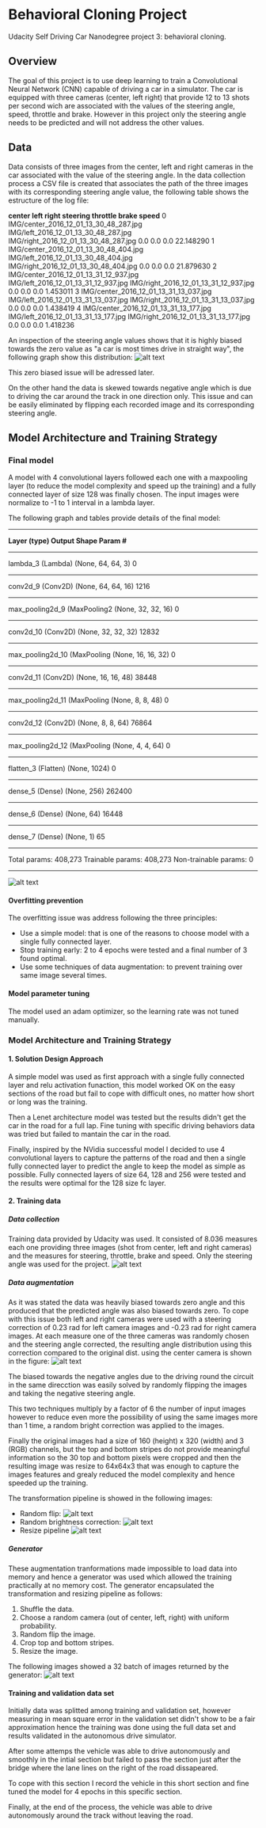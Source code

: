 # Behavioral Cloning Project

Udacity Self Driving Car Nanodegree project 3: behavioral cloning.

[//]: # (Image References)

[image1]: ./report-images/zero_bias.png "Zero bias angle distribution"
[image2]: ./report-images/cameras_image.png "Left, center and right image"
[image3]: ./report-images/random_flip.png "Random flip"
[image4]: ./report-images/random_brightness_correction.png "Random brightness correction"
[image5]: ./report-images/resize_pipeline.png "Resize pipeline"
[image6]: ./report-images/c4f1_128_model.png "Model architecture"
[image7]: ./report-images/image_generator.png "Image generator"
[image8]: ./report-images/angle_distribution.png "Angle distribution"


## Overview

The goal of this project is to use deep learning to train a Convolutional Neural Network (CNN) capable of driving a car in a simulator. The car is equipped with three cameras (center, left right) that provide 12 to 13 shots per second wich are associated with the values of the steering angle, speed, throttle and brake. However in this project only the steering angle needs to be predicted and will not address the other values.

## Data

Data consists of three images from the center, left and right cameras in the car associated with the value of the steering angle. In the data collection process a CSV file is created that associates the path of the three images with its corresponding steering angle value, the following table shows the estructure of the log file:

**center	left	right	steering	throttle	brake	speed**
0	IMG/center_2016_12_01_13_30_48_287.jpg	IMG/left_2016_12_01_13_30_48_287.jpg	IMG/right_2016_12_01_13_30_48_287.jpg	0.0	0.0	0.0	22.148290
1	IMG/center_2016_12_01_13_30_48_404.jpg	IMG/left_2016_12_01_13_30_48_404.jpg	IMG/right_2016_12_01_13_30_48_404.jpg	0.0	0.0	0.0	21.879630
2	IMG/center_2016_12_01_13_31_12_937.jpg	IMG/left_2016_12_01_13_31_12_937.jpg	IMG/right_2016_12_01_13_31_12_937.jpg	0.0	0.0	0.0	1.453011
3	IMG/center_2016_12_01_13_31_13_037.jpg	IMG/left_2016_12_01_13_31_13_037.jpg	IMG/right_2016_12_01_13_31_13_037.jpg	0.0	0.0	0.0	1.438419
4	IMG/center_2016_12_01_13_31_13_177.jpg	IMG/left_2016_12_01_13_31_13_177.jpg	IMG/right_2016_12_01_13_31_13_177.jpg	0.0	0.0	0.0	1.418236

An inspection of the steering angle values shows that it is highly biased towards the zero value as "a car is most times drive in straight way", the following graph show this distribution:
![alt text][image1]

This zero biased issue will be adressed later.

On the other hand the data is skewed towards negative angle which is due to driving the car around the track in one direction only. This issue and can be easily eliminated by flipping each recorded image and its corresponding steering angle.


## Model Architecture and Training Strategy

### Final model

A model with 4 convolutional layers followed each one with a maxpooling layer (to reduce the model complexity and speed up the training) and a fully connected layer of size 128 was finally chosen. The input images were normalize to -1 to 1 interval in a lambda layer.

The following graph and tables provide details of the final model:
_________________________________________________________________
**Layer (type)               Output Shape              Param #**
_________________________________________________________________
lambda_3 (Lambda)            (None, 64, 64, 3)         0         
_________________________________________________________________
conv2d_9 (Conv2D)            (None, 64, 64, 16)        1216      
_________________________________________________________________
max_pooling2d_9 (MaxPooling2 (None, 32, 32, 16)        0         
_________________________________________________________________
conv2d_10 (Conv2D)           (None, 32, 32, 32)        12832     
_________________________________________________________________
max_pooling2d_10 (MaxPooling (None, 16, 16, 32)        0         
_________________________________________________________________
conv2d_11 (Conv2D)           (None, 16, 16, 48)        38448     
_________________________________________________________________
max_pooling2d_11 (MaxPooling (None, 8, 8, 48)          0         
_________________________________________________________________
conv2d_12 (Conv2D)           (None, 8, 8, 64)          76864     
_________________________________________________________________
max_pooling2d_12 (MaxPooling (None, 4, 4, 64)          0         
_________________________________________________________________
flatten_3 (Flatten)          (None, 1024)              0         
_________________________________________________________________
dense_5 (Dense)              (None, 256)               262400    
_________________________________________________________________
dense_6 (Dense)              (None, 64)                16448     
_________________________________________________________________
dense_7 (Dense)              (None, 1)                 65        
_________________________________________________________________
Total params: 408,273
Trainable params: 408,273
Non-trainable params: 0
_________________________________________________________________

![alt text][image6]


#### Overfitting prevention

The overfitting issue was address following the three principles:
- Use a simple model: that is one of the reasons to choose model with a single fully connected layer.
- Stop training early: 2 to 4 epochs were tested and a final number of 3 found optimal.
- Use some techniques of data augmentation: to prevent training over same image several times.

#### Model parameter tuning

The model used an adam optimizer, so the learning rate was not tuned manually.

### Model Architecture and Training Strategy

#### 1. Solution Design Approach

A simple model was used as first approach with a single fully connected layer and relu activation funaction, this model worked OK on the easy sections of the road but fail to cope with difficult ones, no matter how short or long was the training.

Then a Lenet architecture model was tested but the results didn't get the car in the road for a full lap. Fine tuning with specific driving behaviors data was tried but failed to mantain the car in the road.

Finally, inspired by the NVidia successful model I decided to use 4 convolutional layers to capture the patterns of the road and then a single fully connected layer to predict the angle to keep the model as simple as possible. Fully connected layers of size 64, 128 and 256 were tested and the results were optimal for the 128 size fc layer.

#### 2. Training data

##### Data collection

Training data provided by Udacity was used. It consisted of 8.036 measures each one providing three images (shot from center, left and right cameras) and the measures for steering, throttle, brake and speed. Only the steering angle was used for the project.
![alt text][image2]

##### Data augmentation

As it was stated the data was heavily biased towards zero angle and this produced that the predicted angle was also biased towards zero. To cope with this issue both left and right cameras were used with a steering correction of 0.23 rad for left camera images and -0.23 rad for right camera images. At each measure one of the three cameras was randomly chosen and the steering angle corrected, the resulting angle distribution using this correction compared to the original dist. using the center camera is shown in the figure:
![alt text][image8]

The biased towards the negative angles due to the driving round the circuit in the same direcction was easily solved by randomly flipping the images and taking the negative steering angle.

This two techniques multiply by a factor of 6 the number of input images however to reduce even more the possibility of using the same images more than 1 time, a random bright correction was applied to the images.

Finally the original images had a size of 160 (height) x 320 (width) and 3 (RGB) channels, but the top and bottom stripes do not provide meaningful information so the 30 top and bottom pixels were cropped and then the resulting image was resize to 64x64x3 that was enough to capture the images features and grealy reduced the model complexity and hence speeded up the training.

The transformation pipeline is showed in the following images:
- Random flip:
![alt text][image3]
- Random brightness correction:
![alt text][image4]
- Resize pipeline
![alt text][image5]


##### Generator

These augmentation tranformations made impossible to load data into memory and hence a generator was used which allowed the training practically at no memory cost. The generator encapsulated the transformation and resizing pipeline as follows:
1. Shuffle the data.
2. Choose a random camera (out of center, left, right) with uniform probability.
3. Random flip the image.
4. Crop top and bottom stripes.
5. Resize the image.

The following images showed a 32 batch of images returned by the generator:
![alt text][image7]

#### Training and validation data set

Initially data was splitted among training and validation set, however measuring in mean square error in the validation set didn't show to be a fair approximation hence the training was done using the full data set and results validated in the autonomous drive simulator.

After some attemps the vehicle was able to drive autonomously and smoothly in the intial section but failed to pass the section just after the bridge where the lane lines on the right of the road dissapeared.

To cope with this section I record the vehicle in this short section and fine tuned the model for 4 epochs in this specific section.

Finally, at the end of the process, the vehicle was able to drive autonomously around the track without leaving the road.